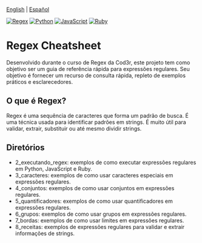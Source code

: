 [English](README.md) | [Español](README.es.md)

[![Regex](https://img.shields.io/badge/Regex-2A633D?style=for-the-badge&logoColor=white)](https://www.regular-expressions.info/)
[![Python](https://img.shields.io/badge/Python-3776AB?style=for-the-badge&logo=python&logoColor=white)](https://www.python.org/)
[![JavaScript](https://img.shields.io/badge/JavaScript-F7DF1E?style=for-the-badge&logo=javascript&logoColor=black)](https://www.javascript.com/)
[![Ruby](https://img.shields.io/badge/Ruby-CC342D?style=for-the-badge&logo=ruby&logoColor=white)](https://www.ruby-lang.org/)

# Regex Cheatsheet
Desenvolvido durante o curso de Regex da Cod3r, este projeto tem como objetivo ser um guia de referência rápida para expressões regulares. Seu objetivo é fornecer um recurso de consulta rápida, repleto de exemplos práticos e esclarecedores.

## O que é Regex?
Regex é uma sequência de caracteres que forma um padrão de busca. É uma técnica usada para identificar padrões em strings. É muito útil para validar, extrair, substituir ou até mesmo dividir strings.

## Diretórios
- 2_executando_regex: exemplos de como executar expressões regulares em Python, JavaScript e Ruby.
- 3_caracteres: exemplos de como usar caracteres especiais em expressões regulares.
- 4_conjuntos: exemplos de como usar conjuntos em expressões regulares.
- 5_quantificadores: exemplos de como usar quantificadores em expressões regulares.
- 6_grupos: exemplos de como usar grupos em expressões regulares.
- 7_bordas: exemplos de como usar limites em expressões regulares.
- 8_receitas: exemplos de expressões regulares para validar e extrair informações de strings.
